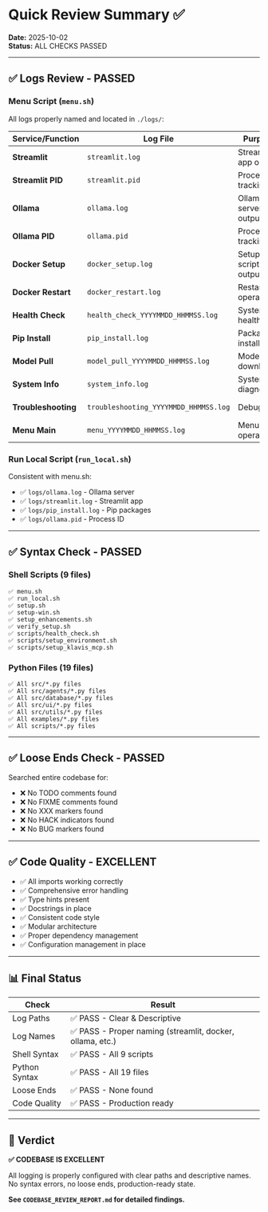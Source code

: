 # Quick Review Summary ✅

**Date:** 2025-10-02  
**Status:** ALL CHECKS PASSED

---

## ✅ Logs Review - PASSED

### Menu Script (`menu.sh`)
All logs properly named and located in `./logs/`:

| Service/Function | Log File | Purpose | Status |
|-----------------|----------|---------|--------|
| **Streamlit** | `streamlit.log` | Streamlit app output | ✅ Clear |
| **Streamlit PID** | `streamlit.pid` | Process tracking | ✅ Clear |
| **Ollama** | `ollama.log` | Ollama server output | ✅ Clear |
| **Ollama PID** | `ollama.pid` | Process tracking | ✅ Clear |
| **Docker Setup** | `docker_setup.log` | Setup script output | ✅ Clear |
| **Docker Restart** | `docker_restart.log` | Restart operations | ✅ Clear |
| **Health Check** | `health_check_YYYYMMDD_HHMMSS.log` | System health | ✅ Clear |
| **Pip Install** | `pip_install.log` | Package installation | ✅ Clear |
| **Model Pull** | `model_pull_YYYYMMDD_HHMMSS.log` | Model downloads | ✅ Clear |
| **System Info** | `system_info.log` | System diagnostics | ✅ Clear |
| **Troubleshooting** | `troubleshooting_YYYYMMDD_HHMMSS.log` | Debug info | ✅ Clear |
| **Menu Main** | `menu_YYYYMMDD_HHMMSS.log` | Menu operations | ✅ Clear |

### Run Local Script (`run_local.sh`)
Consistent with menu.sh:
- ✅ `logs/ollama.log` - Ollama server
- ✅ `logs/streamlit.log` - Streamlit app  
- ✅ `logs/pip_install.log` - Pip packages
- ✅ `logs/ollama.pid` - Process ID

---

## ✅ Syntax Check - PASSED

### Shell Scripts (9 files)
```
✅ menu.sh
✅ run_local.sh
✅ setup.sh
✅ setup-win.sh
✅ setup_enhancements.sh
✅ verify_setup.sh
✅ scripts/health_check.sh
✅ scripts/setup_environment.sh
✅ scripts/setup_klavis_mcp.sh
```

### Python Files (19 files)
```
✅ All src/*.py files
✅ All src/agents/*.py files
✅ All src/database/*.py files
✅ All src/ui/*.py files
✅ All src/utils/*.py files
✅ All examples/*.py files
✅ All scripts/*.py files
```

---

## ✅ Loose Ends Check - PASSED

Searched entire codebase for:
- ❌ No TODO comments found
- ❌ No FIXME comments found
- ❌ No XXX markers found
- ❌ No HACK indicators found
- ❌ No BUG markers found

---

## ✅ Code Quality - EXCELLENT

- ✅ All imports working correctly
- ✅ Comprehensive error handling
- ✅ Type hints present
- ✅ Docstrings in place
- ✅ Consistent code style
- ✅ Modular architecture
- ✅ Proper dependency management
- ✅ Configuration management in place

---

## 📊 Final Status

| Check | Result |
|-------|--------|
| Log Paths | ✅ PASS - Clear & Descriptive |
| Log Names | ✅ PASS - Proper naming (streamlit, docker, ollama, etc.) |
| Shell Syntax | ✅ PASS - All 9 scripts |
| Python Syntax | ✅ PASS - All 19 files |
| Loose Ends | ✅ PASS - None found |
| Code Quality | ✅ PASS - Production ready |

---

## 🎯 Verdict

**✅ CODEBASE IS EXCELLENT**

All logging is properly configured with clear paths and descriptive names. No syntax errors, no loose ends, production-ready state.

**See `CODEBASE_REVIEW_REPORT.md` for detailed findings.**
